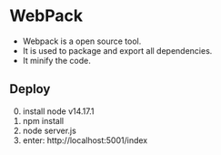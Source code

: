 # WebPack

* Webpack is a open source tool.
* It is used to package and export all dependencies.
* It minify the code.

##  Deploy

0. install node v14.17.1
1. npm install
2. node server.js
3. enter: http://localhost:5001/index


